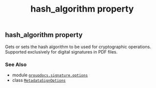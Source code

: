 ﻿---
title: hash_algorithm property
second_title: GroupDocs.Signature for Python via .NET API References
description: 
type: docs
url: /python-net/groupdocs.signature.options/metadatasignoptions/hash_algorithm/
is_root: false
weight: 110
---

## hash_algorithm property


Gets or sets the hash algorithm to be used for cryptographic operations.
Supported exclusively for digital signatures in PDF files.

### See Also
* module [`groupdocs.signature.options`](../../)
* class [`MetadataSignOptions`](/signature/python-net/groupdocs.signature.options/metadatasignoptions)
